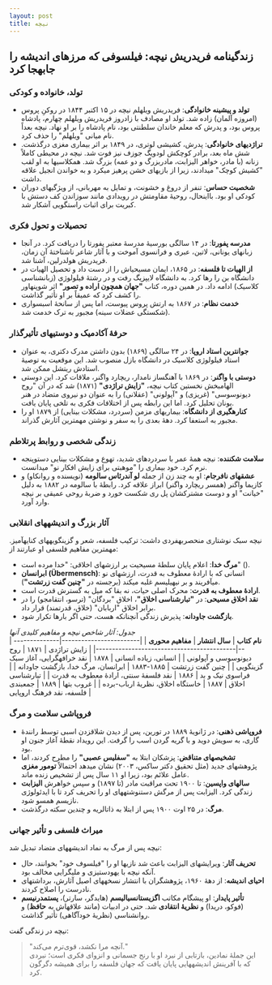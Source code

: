 ```yaml
---
layout: post
title: نیچه
---
```


## زندگینامه فریدریش نیچه: فیلسوفی که مرزهای اندیشه را جابهجا کرد

### تولد، خانواده و کودکی
- **تولد و پیشینه خانوادگی**: فریدریش ویلهلم نیچه در ۱۵ اکتبر ۱۸۴۴ در روکنِ پروس (امروزه آلمان) زاده شد. تولد او مصادف با زادروز فریدریش ویلهلم چهارم، پادشاه پروس بود، و پدرش که معلم خاندان سلطنتی بود، نام پادشاه را بر او نهاد. نیچه بعداً نام میانی "ویلهلم" را حذف کرد.
- **تراژدیهای خانوادگی**: پدرش، کشیشی لوتری، در ۱۸۴۹ بر اثر بیماری مغزی درگذشت. شش ماه بعد، برادر کوچکش لودویگ جوزف نیز فوت شد. نیچه در محیطی کاملاً زنانه (با مادر، خواهر الیزابت، مادربزرگ و دو عمه) بزرگ شد. همکلاسیها به او لقب "کشیش کوچک" میدادند، زیرا از بازیهای خشن پرهیز میکرد و به خواندن انجیل علاقه داشت.
- **شخصیت حساس**: تنفر از دروغ و خشونت، و تمایل به مهربانی، از ویژگیهای دوران کودکی او بود. بااینحال، روحیهٔ مقاومتش در رویدادی مانند سوزاندن کف دستش با کبریت برای اثبات راستگویی آشکار شد.

### تحصیلات و تحول فکری
- **مدرسه پفورتا**: در ۱۴ سالگی بورسیهٔ مدرسهٔ معتبر پفورتا را دریافت کرد. در آنجا زبانهای یونانی، لاتین، عبری و فرانسوی آموخت و با آثار شاعر ناشناختهٔ آن زمان، فریدریش هولدرلین، آشنا شد.
- **از الهیات تا فلسفه**: در ۱۸۶۵، ایمان مسیحیاش را از دست داد و تحصیل الهیات در دانشگاه بن را رها کرد. به دانشگاه لایپزیگ رفت و در رشتهٔ فیلولوژی (زبانشناسی کلاسیک) ادامه داد. در همین دوره، کتاب **"جهان همچون اراده و تصور"** اثر شوپنهاور را کشف کرد که عمیقاً بر او تأثیر گذاشت.
- **خدمت نظام**: در ۱۸۶۷ به ارتش پروس پیوست، اما پس از سانحهٔ اسبسواری (شکستگی عضلات سینه) مجبور به ترک خدمت شد.

### حرفهٔ آکادمیک و دوستیهای تأثیرگذار
- **جوانترین استاد اروپا**: در ۲۴ سالگی (۱۸۶۹) بدون داشتن مدرک دکتری، به عنوان استاد فیلولوژی کلاسیک در دانشگاه بازل منصوب شد. این موقعیت به توصیهٔ استادش ریتشل ممکن شد.
- **دوستی با واگنر**: در ۱۸۶۹ با آهنگساز نامدار، ریچارد واگنر، ملاقات کرد. این دوستی الهامبخش نخستین کتاب نیچه، **"زایش تراژدی"** (۱۸۷۱) شد که در آن "روح دیونوسوسی" (غریزی) و "آپولونی" (عقلانی) را به عنوان دو نیروی متضاد در هنر یونان تحلیل کرد. اما این رابطه پس از اختلافات فکری به تلخی پایان یافت.
- **کنارهگیری از دانشگاه**: بیماریهای مزمن (سردرد، مشکلات بینایی) از ۱۸۷۹ او را مجبور به استعفا کرد. دههٔ بعدی را به سفر و نوشتن مهمترین آثارش گذراند.

### زندگی شخصی و روابط پرتلاطم
- **سلامت شکننده**: نیچه همهٔ عمر با سردردهای شدید، تهوع و مشکلات بینایی دستوپنجه نرم کرد. خود بیماری را "موهبتی برای زایش افکار نو" میدانست.
- **عشقهای نافرجام**: او به چند زن از جمله **لو آندرئاس سالومه** (نویسنده و روانکاو) و کازیما واگنر (همسر ریچارد واگنر) ابراز علاقه کرد. رابطهٔ با سالومه در ۱۸۸۲ به دلیل "خیانت" او و دوست مشترکشان پل ری شکست خورد و ضربهٔ روحی عمیقی بر نیچه وارد آورد.

### آثار بزرگ و اندیشههای انقلابی
نیچه سبک نوشتاری منحصربهفردی داشت: ترکیب فلسفه، شعر و گزینگویههای کنایهآمیز. مهمترین مفاهیم فلسفی او عبارتند از:
- **مرگ خدا**: اعلام پایان سلطهٔ مسیحیت بر ارزشهای اخلاقی: "خدا مرده است" ().
- **ابرانسان (Übermensch)**: انسانی که با ارادهٔ معطوف به قدرت، ارزشهای نو میآفریند و بر نیهیلیسم غلبه میکند (برجسته در **"چنین گفت زرتشت"**).
- **ارادهٔ معطوف به قدرت**: محرک اصلی حیات، نه بقا که میل به گسترش قدرت است.
- **نقد اخلاق مسیحی**: در **"تبارشناسی اخلاق"**، اخلاق "بردگان" (ترسو، انتقامجو) را در برابر اخلاق "اربابان" (خلاق، قدرتمند) قرار داد.
- **بازگشت جاودانه**: پذیرش زندگی آنچنانکه هست، حتی اگر بارها تکرار شود.

*جدول: آثار شاخص نیچه و مفاهیم کلیدی آنها*  
| **نام کتاب**          | **سال انتشار** | **مفاهیم محوری**                          |
|------------------------|----------------|-------------------------------------------|
| زایش تراژدی           | ۱۸۷۱           | روح دیونوسوسی و آپولونی                  |
| انسانی، زیاده انسانی | ۱۸۷۸           | نقد خرافهگرایی، آغاز سبک گزینگویی      |
| چنین گفت زرتشت       | ۱۸۸۵-۱۸۸۳      | ابرانسان، مرگ خدا، بازگشت جاودانه       |
| فراسوی نیک و بد       | ۱۸۸۶           | نقد فلسفهٔ سنتی، ارادهٔ معطوف به قدرت   |
| تبارشناسی اخلاق      | ۱۸۸۷           | خاستگاه اخلاق، نظریهٔ ارباب-برده        |
| غروب بتها             | ۱۸۸۹           | جمعبندی فلسفه، نقد فرهنگ اروپایی       |

### فروپاشی سلامت و مرگ
- **فروپاشی ذهنی**: در ژانویهٔ ۱۸۸۹ در تورین، پس از دیدن شلاقزدن اسبی توسط رانندهٔ گاری، به سویش دوید و با گریه گردن اسب را گرفت. این رویداد نقطهٔ آغاز جنون او بود.
- **تشخیصهای متناقض**: پزشکان ابتلا به **"سفلیس عصبی"** را مطرح کردند، اما پژوهشهای جدید (مثل تحقیق دکتر ساکس، ۲۰۰۳) نشان میدهد احتمالاً **تومور مغزی** عامل علائم بود، زیرا او ۱۱ سال پس از تشخیص زنده ماند.
- **سالهای واپسین**: تا ۱۹۰۰ تحت مراقبت مادر (تا ۱۸۹۷) و سپس خواهرش **الیزابت** زندگی کرد. الیزابت پس از مرگش دستنوشتههای او را تحریف کرد تا با ایدئولوژی نازیسم همسو شود.
- **مرگ**: در ۲۵ اوت ۱۹۰۰ پس از ابتلا به ذاتالریه و چندین سکته درگذشت.

### میراث فلسفی و تأثیر جهانی
نیچه پس از مرگ به نماد اندیشههای متضاد تبدیل شد:
- **تحریف آثار**: ویرایشهای الیزابت باعث شد نازیها او را "فیلسوف خود" بخوانند، حال آنکه نیچه با یهودستیزی و ملیگرایی مخالف بود.
- **احیای اندیشه**: از دههٔ ۱۹۶۰، پژوهشگران با انتشار نسخههای اصیل آثارش، برداشتهای نادرست را اصلاح کردند.
- **تأثیر پایدار**: او پیشگام مکاتب **اگزیستانسیالیسم** (هایدگر، سارتر)، **پستمدرنیسم** (فوکو، دریدا) و **نظریهٔ انتقادی** شد. حتی در ادبیات (مانند علاقهاش به **حافظ**) و روانشناسی (نظریهٔ خودآگاهی) تأثیر گذاشت.

نیچه در زندگی گفت:  
> "آنچه مرا نکشد، قوی‌ترم می‌کند."  
این جملهٔ نمادین، بازتابی از نبرد او با رنج جسمانی و انزوای فکری است؛ نبردی که با آفرینش اندیشههایی پایان یافت که جهان فلسفه را برای همیشه دگرگون کرد.
